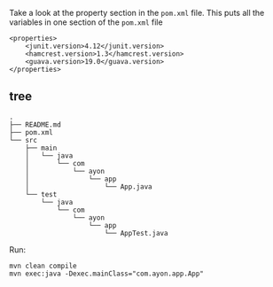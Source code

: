 Take a look at the property section in the `pom.xml` file. This puts all the variables in one section of the `pom.xml` file

```
<properties>
    <junit.version>4.12</junit.version>
    <hamcrest.version>1.3</hamcrest.version>
    <guava.version>19.0</guava.version>
</properties>
```

## tree
```
.
├── README.md
├── pom.xml
└── src
    ├── main
    │   └── java
    │       └── com
    │           └── ayon
    │               └── app
    │                   └── App.java
    └── test
        └── java
            └── com
                └── ayon
                    └── app
                        └── AppTest.java
```


Run:
```
mvn clean compile
mvn exec:java -Dexec.mainClass="com.ayon.app.App"
```